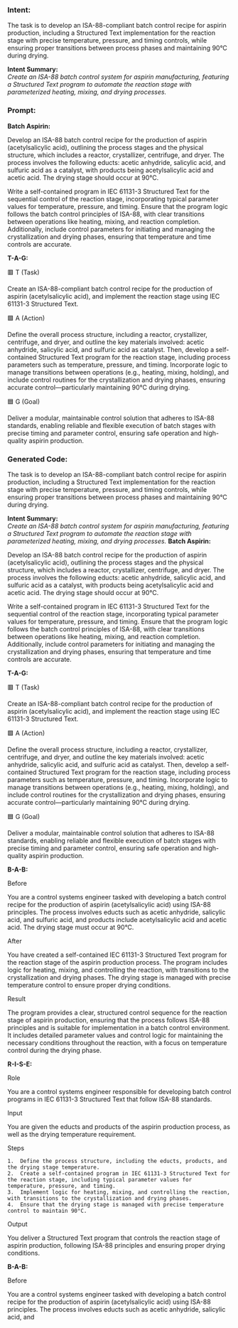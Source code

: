 ### Intent:
The task is to develop an ISA-88-compliant batch control recipe for aspirin production, including a Structured Text implementation for the reaction stage with precise temperature, pressure, and timing controls, while ensuring proper transitions between process phases and maintaining 90°C during drying.  

**Intent Summary:**  
*Create an ISA-88 batch control system for aspirin manufacturing, featuring a Structured Text program to automate the reaction stage with parameterized heating, mixing, and drying processes.*

### Prompt:
**Batch Aspirin:**

Develop an ISA-88 batch control recipe for the production of aspirin (acetylsalicylic acid), outlining the process stages and the physical structure, which includes a reactor, crystallizer, centrifuge, and dryer. The process involves the following educts: acetic anhydride, salicylic acid, and sulfuric acid as a catalyst, with products being acetylsalicylic acid and acetic acid. The drying stage should occur at 90°C.

Write a self-contained program in IEC 61131-3 Structured Text for the sequential control of the reaction stage, incorporating typical parameter values for temperature, pressure, and timing. Ensure that the program logic follows the batch control principles of ISA-88, with clear transitions between operations like heating, mixing, and reaction completion. Additionally, include control parameters for initiating and managing the crystallization and drying phases, ensuring that temperature and time controls are accurate.

**T-A-G:**

🟥 T (Task)

Create an ISA-88-compliant batch control recipe for the production of aspirin (acetylsalicylic acid), and implement the reaction stage using IEC 61131-3 Structured Text.

🟩 A (Action)

Define the overall process structure, including a reactor, crystallizer, centrifuge, and dryer, and outline the key materials involved: acetic anhydride, salicylic acid, and sulfuric acid as catalyst. Then, develop a self-contained Structured Text program for the reaction stage, including process parameters such as temperature, pressure, and timing. Incorporate logic to manage transitions between operations (e.g., heating, mixing, holding), and include control routines for the crystallization and drying phases, ensuring accurate control—particularly maintaining 90°C during drying.

🟦 G (Goal)

Deliver a modular, maintainable control solution that adheres to ISA-88 standards, enabling reliable and flexible execution of batch stages with precise timing and parameter control, ensuring safe operation and high-quality aspirin production.

### Generated Code:
The task is to develop an ISA-88-compliant batch control recipe for aspirin production, including a Structured Text implementation for the reaction stage with precise temperature, pressure, and timing controls, while ensuring proper transitions between process phases and maintaining 90°C during drying.  

**Intent Summary:**  
*Create an ISA-88 batch control system for aspirin manufacturing, featuring a Structured Text program to automate the reaction stage with parameterized heating, mixing, and drying processes.*
**Batch Aspirin:**

Develop an ISA-88 batch control recipe for the production of aspirin (acetylsalicylic acid), outlining the process stages and the physical structure, which includes a reactor, crystallizer, centrifuge, and dryer. The process involves the following educts: acetic anhydride, salicylic acid, and sulfuric acid as a catalyst, with products being acetylsalicylic acid and acetic acid. The drying stage should occur at 90°C.

Write a self-contained program in IEC 61131-3 Structured Text for the sequential control of the reaction stage, incorporating typical parameter values for temperature, pressure, and timing. Ensure that the program logic follows the batch control principles of ISA-88, with clear transitions between operations like heating, mixing, and reaction completion. Additionally, include control parameters for initiating and managing the crystallization and drying phases, ensuring that temperature and time controls are accurate.

**T-A-G:**

🟥 T (Task)

Create an ISA-88-compliant batch control recipe for the production of aspirin (acetylsalicylic acid), and implement the reaction stage using IEC 61131-3 Structured Text.

🟩 A (Action)

Define the overall process structure, including a reactor, crystallizer, centrifuge, and dryer, and outline the key materials involved: acetic anhydride, salicylic acid, and sulfuric acid as catalyst. Then, develop a self-contained Structured Text program for the reaction stage, including process parameters such as temperature, pressure, and timing. Incorporate logic to manage transitions between operations (e.g., heating, mixing, holding), and include control routines for the crystallization and drying phases, ensuring accurate control—particularly maintaining 90°C during drying.

🟦 G (Goal)

Deliver a modular, maintainable control solution that adheres to ISA-88 standards, enabling reliable and flexible execution of batch stages with precise timing and parameter control, ensuring safe operation and high-quality aspirin production.  

**B-A-B:**

Before

You are a control systems engineer tasked with developing a batch control recipe for the production of aspirin (acetylsalicylic acid) using ISA-88 principles. The process involves educts such as acetic anhydride, salicylic acid, and sulfuric acid, and products include acetylsalicylic acid and acetic acid. The drying stage must occur at 90°C.

After

You have created a self-contained IEC 61131-3 Structured Text program for the reaction stage of the aspirin production process. The program includes logic for heating, mixing, and controlling the reaction, with transitions to the crystallization and drying phases. The drying stage is managed with precise temperature control to ensure proper drying conditions.

Result

The program provides a clear, structured control sequence for the reaction stage of aspirin production, ensuring that the process follows ISA-88 principles and is suitable for implementation in a batch control environment. It includes detailed parameter values and control logic for maintaining the necessary conditions throughout the reaction, with a focus on temperature control during the drying phase.

**R-I-S-E:**

Role

You are a control systems engineer responsible for developing batch control programs in IEC 61131-3 Structured Text that follow ISA-88 standards.

Input

You are given the educts and products of the aspirin production process, as well as the drying temperature requirement.

Steps

	1.	Define the process structure, including the educts, products, and the drying stage temperature.
	2.	Create a self-contained program in IEC 61131-3 Structured Text for the reaction stage, including typical parameter values for temperature, pressure, and timing.
	3.	Implement logic for heating, mixing, and controlling the reaction, with transitions to the crystallization and drying phases.
	4.	Ensure that the drying stage is managed with precise temperature control to maintain 90°C.

Output

You deliver a Structured Text program that controls the reaction stage of aspirin production, following ISA-88 principles and ensuring proper drying conditions.

**B-A-B:**

Before

You are a control systems engineer tasked with developing a batch control recipe for the production of aspirin (acetylsalicylic acid) using ISA-88 principles. The process involves educts such as acetic anhydride, salicylic acid, and
